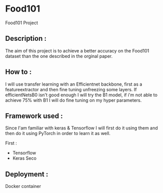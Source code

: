 # Food101
Food101 Project


## Description : 
The aim of this project is to achieve a better accuracy on the Food101 dataset than the one described in the orginal paper.

## How to :
I will use transfer learning with an Efficientnet backbone, first as a featureextractor and then fine tuning unfreezing some layers.
If efficientNetsB0 isn't good enough I will try the B1 model, if i'm not able to achieve 75% with B1 I will do fine tuning on my hyper parameters.

## Framework used :
Since I'am familiar with keras & Tensorflow I will first do it using them and then do it using PyTorch in order to learn it as well.

First :
  - Tensorflow
  - Keras
Seco

## Deployment :
Docker container 



